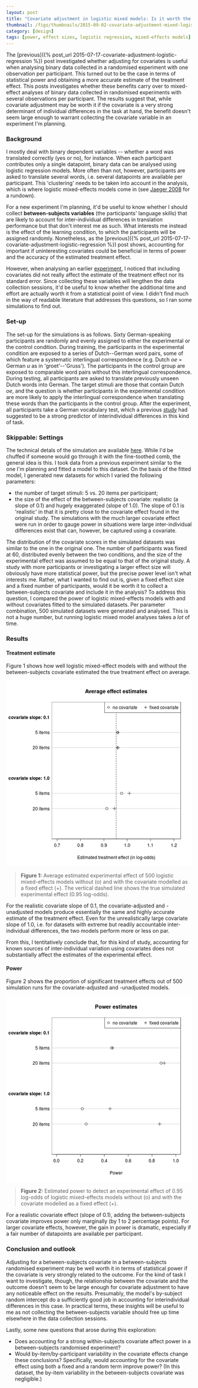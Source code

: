 ```yaml
---
layout: post
title: "Covariate adjustment in logistic mixed models: Is it worth the effort?"
thumbnail: /figs/thumbnails/2015-09-02-covariate-adjustment-mixed-logistic-regression
category: [design]
tags: [power, effect sizes, logistic regression, mixed-effects models]
---
```


The [previous]({% post_url 2015-07-17-covariate-adjustment-logistic-regression %}) post
investigated whether adjusting for covariates is useful 
when analysing binary data collected in a randomised experiment with one observation per participant.
This turned out to be the case in terms of statistical power 
and obtaining a more accurate estimate of the treatment effect.
This posts investigates whether these benefits carry over to 
mixed-effect analyses of binary data collected in randomised experiments 
with several observations per participant.
The results suggest that, while covariate adjustment may be worth it if the covariate is a very strong determinant of individual differences in the task at hand,
the benefit doesn't seem large enough to warrant collecting the covariate variable in an experiment I'm planning.

<!--more-->

### Background
I mostly deal with binary dependent variables -- whether a word was translated correctly (yes or no), for instance.
When each participant contributes only a single datapoint,
binary data can be analysed using logistic regression models.
More often than not, however, participants are asked to translate several words,
i.e. several datapoints are available per participant.
This 'clustering' needs to be taken into account in the analysis, which is where logistic mixed-effects models come in 
(see [Jaeger 2008](http://www.ncbi.nlm.nih.gov/pmc/articles/PMC2613284/) for a rundown).

For a new experiment I'm planning, 
it'd be useful to know whether I should collect **between-subjects variables** 
(the participants' language skills) 
that are likely to account for inter-individual differences in translation performance 
but that don't interest me as such.
What interests me instead is the effect of the learning condition, to which the participants will be assigned randomly.
Nonetheless, as the [previous]({% post_url 2015-07-17-covariate-adjustment-logistic-regression %}) post shows,
accounting for important if uninteresting covariates could be beneficial in terms of power and the accuracy of the estimated treatment effect.

However, when analysing an earlier [experiment](http://homeweb.unifr.ch/VanhoveJ/Pub/papers/Vanhove_CorrespondenceRules.pdf), 
I noticed that including covariates did not really affect the estimate of the treatment effect nor its standard error.
Since collecting these variables will lengthen the data collection sessions,
it'd be useful to know whether the additional time and effort are actually worth it from a statistical point of view.
I didn't find much in the way of readable literature that addresses this questions,
so I ran some simulations to find out.

### Set-up
The set-up for the simulations is as follows.
Sixty German-speaking participants are randomly and evenly assigned 
to either the experimental or the control condition.
During training, the participants in the experimental condition are exposed to a series of Dutch--German word pairs, 
some of which feature a systematic interlingual correspondence (e.g. Dutch _oe_ = German _u_ as in 'groet'--'Gruss').
The participants in the control group are exposed to comparable word pairs without this interlingual correspondence.
During testing, all participants are asked to translate previously unseen Dutch words into German.
The target stimuli are those that contain Dutch _oe_,
and the question is whether participants in the experimental condition are more likely 
to apply the interlingual correspondence when translating these words than the participants in the control group.
After the experiment, all participants take a German vocabulary test, 
which a previous [study](http://dx.doi.org/10.1515/iral-2015-0001) had suggested to be a strong predictor of
interindividual differences in this kind of task.

### Skippable: Settings

The technical detals of the simulation are available [here](https://github.com/janhove/janhove.github.io/blob/master/RCode/GLMMPowerSimulation.md).
While I'd be chuffed if someone would go through it with the fine-toothed comb,
the general idea is this.
I took data from a previous experiment similar to the one I'm planning and fitted a model to this dataset.
On the basis of the fitted model, I generated new datasets for which I varied the following parameters:

* the number of target stimuli: 5 vs. 20 items per participant;
* the size of the effect of the between-subjects covariate: realistic (a slope of 0.1) and hugely exaggerated (slope of 1.0). The slope of 0.1 is 'realistic' in that it is pretty close to the covariate effect found in the original study.
The simulations with the much larger covariate effect were run in order to gauge power in situations were large inter-individual differences exist that can, however, be captured using a covariate.

The distribution of the covariate scores in the simulated datasets was similar 
to the one in the original one.
The number of participants was fixed at 60, distributed evenly between the two conditions,
and the size of the experimental effect was assumed to be equal to that of the original study.
A study with more participants or investigating a larger effect size will obviously have more statistical power,
but the precise power level isn't what interests me.
Rather, what I wanted to find out is, given a fixed effect size and a fixed number of participants,
would it be worth it to collect a between-subjects covariate and include it in the analysis?
To address this question, I compared the power of logistic mixed-effects models with and without covariates fitted to the simulated datasets.
Per parameter combination, 500 simulated datasets were generated and analysed.
This is not a huge number, but running logistic mixed model analyses takes a _lot_ of time.

### Results

#### Treatment estimate

Figure 1 shows how well logistic mixed-effect models with and without the between-subjects covariate estimated the true treatment effect on average.


![center](/figs/2015-09-02-covariate-adjustment-mixed-logistic-regression/unnamed-chunk-1-1.png) 

> **Figure 1:** Average estimated experimental effect of 500 logistic mixed-effects models without (o) and with the covariate modelled as a fixed effect (+).
> The vertical dashed line shows the true simulated experimental effect (0.95 log-odds).

For the realistic covariate slope of 0.1,
the covariate-adjusted and -unadjusted models produce essentially the same and highly accurate estimate of the treatment effect.
Even for the unrealistically large covariate slope of 1.0, i.e. for datasets with extreme but readily accountable inter-individual differences, the two models perform more or less on par.

From this, I tentitatively conclude that, for this kind of study, accounting for known sources of inter-individual variation using covariates does not substantially affect the estimates of the experimental effect.

#### Power

Figure 2 shows the proportion of significant treatment effects out of 500 simulation runs for the covariate-adjusted and -unadjusted models.

![center](/figs/2015-09-02-covariate-adjustment-mixed-logistic-regression/unnamed-chunk-2-1.png) 

> **Figure 2:** Estimated power to detect an experimental effect of 0.95 log-odds of logistic mixed-effects models without (o) and with the covariate modelled as a fixed effect (+).

For a realistic covariate effect (slope of 0.1), adding the between-subjects covariate improves power only marginally (by 1 to 2 percentage points).
For larger covariate effects, however, the gain in power is dramatic,
especially if a fair number of datapoints are available per participant.

### Conclusion and outlook
Adjusting for a between-subjects covariate in a between-subjects randomised experiment may be well worth it 
in terms of statistical power if the covariate is very strongly related to the outcome.
For the kind of task I want to investigate, though, the relationship between the covariate and the outcome doesn't seem to be large enough for covariate adjustment to have any noticeable effect on the results.
Presumably, the model's by-subject random intercept do a sufficiently good job in accounting for interindividual differences in this case.
In practical terms, these insights will be useful to me as not collecting the between-subjects variable should free up time elsewhere in the data collection sessions.

Lastly, some new questions that arose during this exploration:

* Does accounting for a strong within-subjects covariate affect power in a between-subjects randomised experiment?
* Would by-item/by-participant variability in the covariate effects change these conclusions? Specifically, would accounting for the covariate effect using both a fixed and a random term improve power? (In this dataset, the by-item variability in the between-subjects covariate was negligible.)
